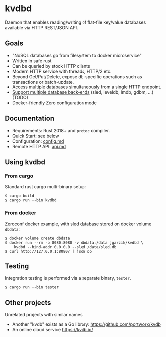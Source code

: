 # kvdbd

Daemon that enables reading/writing of flat-file key/value databases
available via HTTP REST/JSON API.

## Goals

* "NoSQL databases go from filesystem to docker microservice"
* Written in safe rust
* Can be queried by stock HTTP clients
* Modern HTTP service with threads, HTTP/2 etc.
* Beyond Get/Put/Delete, expose db-specific operations such as transactions or batch-update.
* Access multiple databases simultaneously from a single HTTP endpoint.
* [Support multiple database back-ends](https://github.com/jgarzik/kvdbd/issues/6) (sled, leveldb, lmdb, gdbm, ...) (TODO)
* Docker-friendly Zero configuration mode

## Documentation

* Requirements: Rust 2018+ and `protoc` compiler.
* Quick Start: see below
* Configuration:  [config.md](doc/config.md)
* Remote HTTP API:  [api.md](doc/api.md)

## Using kvdbd

### From cargo

Standard rust cargo multi-binary setup:

```
$ cargo build
$ cargo run --bin kvdbd
```

### From docker

Zeroconf docker example, with sled database stored on docker volume `dbdata`:
```
$ docker volume create dbdata
$ docker run --rm -p 8080:8080 -v dbdata:/data jgarzik/kvdbd \
	kvdbd --bind-addr 0.0.0.0 --sled /data/sled.db
$ curl http://127.0.0.1:8080/ | json_pp
```

## Testing

Integration testing is performed via a separate binary, `tester`.
```
$ cargo run --bin tester
```

## Other projects

Unrelated projects with similar names:

* Another "kvdb" exists as a Go library: https://github.com/portworx/kvdb
* An online cloud service https://kvdb.io/

